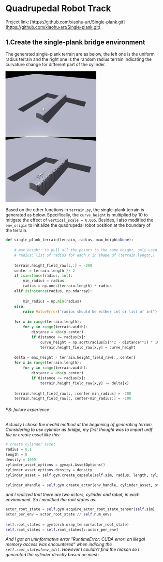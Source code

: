 # Quadrupedal Robot Track #

Project link: [https://github.com/xiaohu-art/Single-plank.git](https://github.com/xiaohu-art/Single-plank.git)

## 1.Create the single-plank bridge environment ##
The generated single-plank terrain are as below, the left one is the uniform radius terrain and the right one is the random radius terrain indicating the curvature change for different part of the cylinder. 

<img src="./pic/uniform_radius.jpeg" alt="image" style="zoom:50%;" /> <img src="./pic/random_radius.jpeg" alt="image" style="zoom:50%;" />

Based on the other functions in `terrain.py`, the single-plank terrain is generated as below. Specifically, the `curve_height` is multiplied by 10 to mitigate the effect of `vertical_scale = 0.005`. Besides, I also modified the `env_origin` to initialize the quadrupedal robot position at the boundary of the terrain. 
```python
def single_plank_terrain(terrain, radius, max_height=None):

    # max_height: to pull all the points to the same height, only used for random radius
    # radius: list of radius for each x in shape of (terrain.length,)

    terrain.height_field_raw[:,:] = -200
    center = terrain.length // 2
    if isinstance(radius, int):
        min_radius = radius
        radius = np.ones(terrain.length) * radius
    elif isinstance(radius, np.ndarray):

        min_radius = np.min(radius)
    else:
        raise ValueError("radius should be either int or list of int")
        
    for x in range(terrain.length):
        for y in range(terrain.width):
            distance = abs(y-center)
            if distance <= radius[x]:
                curve_height = np.sqrt(radius[x]**2 - distance**2) * 10
                terrain.height_field_raw[x,y] = curve_height

    delta = max_height - terrain.height_field_raw[:, center]
    for x in range(terrain.length):
        for y in range(terrain.width):
            distance = abs(y-center)
            if distance <= radius[x]:
                terrain.height_field_raw[x,y] += delta[x]

    terrain.height_field_raw[:, :center-min_radius] = -200
    terrain.height_field_raw[:, center+min_radius:] = -200
```
###### PS: failure experience

*Actually I chose the invalid method at the beginning of generating terrain. Considering to use cylinder as bridge, my first thought was to import urdf file or create asset like this:* 

```python
# create cylinder asset
radius = 0.1
length = 8
density = 1000
cylinder_asset_options = gymapi.AssetOptions()
cylinder_asset_options.density = density
cylinder_asset = self.gym.create_capsule(self.sim, radius, length, cylinder_asset_options)

cylinder_ahandle = self.gym.create_actor(env_handle, cylinder_asset, start_pose, "cylinder", i, False, 0)
```

*and I realized that there are two actors, cylinder and robot, in each environment. So I modified the root states as:*

```python
actor_root_state = self.gym.acquire_actor_root_state_tensor(self.sim)
actor_per_env = actor_root_state // self.num_envs

self.root_states = gymtorch.wrap_tensor(actor_root_state)
self.root_states = self.root_states[::actor_per_env]
```
*And I got an uninformative error "RuntimeError: CUDA error: an illegal memory access was encountered" when indicing the `self.root_states[env_ids]`. However I couldn't find the reason so I generated the cylinder directly based on mesh.* 
